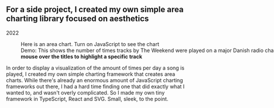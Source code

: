 ## For a side project, I created my own simple area charting library focused on aesthetics

<p class="meta">2022</p>

<figure style="width: 60rem; margin-right: -12rem">
	<div class="andy-chart-root">
		<noscript>Here is an area chart. Turn on JavaScript to see the chart</noscript>
	</div>
	<figcaption>Demo: This shows the number of times tracks by The Weekend were played on a major Danish radio channel per day in winter 2021. <strong>Move your mouse over the titles to highlight a specific track</strong></figcaption>
</figure>

In order to display a visualization of the amount of times per day a song is played, I created my own simple charting framework that creates area charts. While there's already an enormous amount of JavaScript charting frameworks out there, I had a hard time finding one that did exactly what I wanted to, and wasn't overly complicated. So I made my own tiny framework in TypeScript, React and SVG. Small, sleek, to the point.
